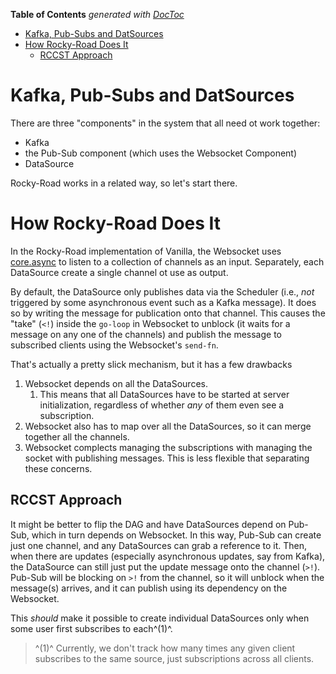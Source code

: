 <!-- START doctoc generated TOC please keep comment here to allow auto update -->
<!-- DON'T EDIT THIS SECTION, INSTEAD RE-RUN doctoc TO UPDATE -->
**Table of Contents**  *generated with [DocToc](https://github.com/thlorenz/doctoc)*

- [Kafka, Pub-Subs and DatSources](#kafka-pub-subs-and-datsources)
- [How Rocky-Road Does It](#how-rocky-road-does-it)
  - [RCCST Approach](#rccst-approach)

<!-- END doctoc generated TOC please keep comment here to allow auto update -->

# Kafka, Pub-Subs and DatSources


There are three "components" in the system that all need ot work together:

- Kafka
- the Pub-Sub component (which uses the Websocket Component)
- DataSource

Rocky-Road works in a related way, so let's start there.

# How Rocky-Road Does It

In the Rocky-Road implementation of Vanilla, the Websocket uses [core.async](https://github.com/clojure/core.async) to 
listen to a collection of channels as an input. Separately, each DataSource create a single
channel ot use as output.

By default, the DataSource only publishes data via the Scheduler (i.e., _not_ triggered by
some asynchronous event such as a Kafka message). It does so by writing the message for 
publication onto that channel. This causes the "take" (`<!`) inside the `go-loop` in Websocket
to unblock (it waits for a message on any one of the channels) and publish the message to 
subscribed clients using the Websocket's `send-fn`.

That's actually a pretty slick mechanism, but it has a few drawbacks

1. Websocket depends on all the DataSources.
   1. This means that all DataSources have to be started at server initialization, regardless of
   whether _any_ of them even see a subscription.
2. Websocket also has to map over all the DataSources, so it can merge together all the channels.
3. Websocket complects managing the subscriptions with managing the socket with publishing messages. This
is less flexible that separating these concerns.

## RCCST Approach

It might be better to flip the DAG and have DataSources depend on Pub-Sub, which in turn depends on Websocket. 
In this way, Pub-Sub can create just one channel, and any DataSources can grab a reference to it. Then, when there are
updates (especially asynchronous updates, say from Kafka), the DataSource can still just put the
update message onto the channel (`>!`). Pub-Sub will be blocking on `>!` from the channel, so it 
will unblock when the message(s) arrives, and it can publish using its dependency on the Websocket.

This _should_ make it possible to create individual DataSources only when some user first 
subscribes to each^(1)^.



> ^(1)^ Currently, we don't track how many times any given client subscribes to the same source, just 
> subscriptions across all clients.




